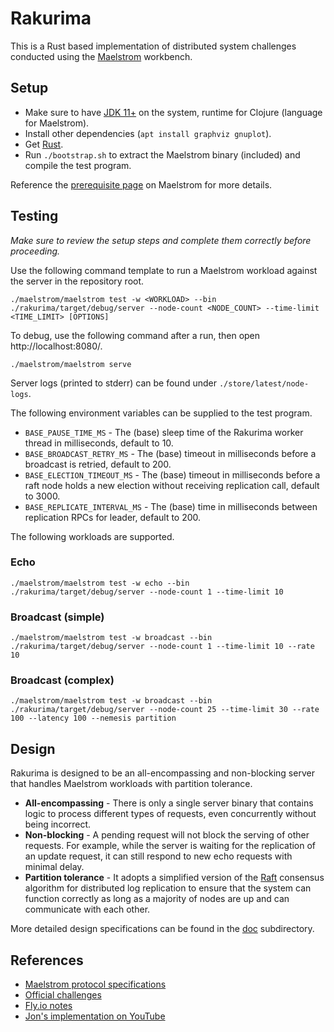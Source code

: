 # Rakurima

This is a Rust based implementation of distributed system challenges conducted using the [Maelstrom](https://github.com/jepsen-io/maelstrom/tree/main) workbench.

## Setup
* Make sure to have [JDK 11+](https://docs.aws.amazon.com/corretto/latest/corretto-17-ug/downloads-list.html) on the system, runtime for Clojure (language for Maelstrom).
* Install other dependencies (`apt install graphviz gnuplot`).
* Get [Rust](https://www.rust-lang.org/tools/install).
* Run `./bootstrap.sh` to extract the Maelstrom binary (included) and compile the test program.

Reference the [prerequisite page](https://github.com/jepsen-io/maelstrom/blob/main/doc/01-getting-ready/index.md#prerequisites) on Maelstrom for more details.

## Testing
*Make sure to review the setup steps and complete them correctly before proceeding.*

Use the following command template to run a Maelstrom workload against the server in the repository root.
```
./maelstrom/maelstrom test -w <WORKLOAD> --bin ./rakurima/target/debug/server --node-count <NODE_COUNT> --time-limit <TIME_LIMIT> [OPTIONS]
```

To debug, use the following command after a run, then open http://localhost:8080/.
```
./maelstrom/maelstrom serve
```
Server logs (printed to stderr) can be found under `./store/latest/node-logs`.

The following environment variables can be supplied to the test program.
* `BASE_PAUSE_TIME_MS` - The (base) sleep time of the Rakurima worker thread in milliseconds, default to 10.
* `BASE_BROADCAST_RETRY_MS` - The (base) timeout in milliseconds before a broadcast is retried, default to 200.
* `BASE_ELECTION_TIMEOUT_MS` - The (base) timeout in milliseconds before a raft node holds a new election without receiving replication call, default to 3000.
* `BASE_REPLICATE_INTERVAL_MS` - The (base) time in milliseconds between replication RPCs for leader, default to 200.

The following workloads are supported.

### Echo
```
./maelstrom/maelstrom test -w echo --bin ./rakurima/target/debug/server --node-count 1 --time-limit 10
```

### Broadcast (simple)
```
./maelstrom/maelstrom test -w broadcast --bin ./rakurima/target/debug/server --node-count 1 --time-limit 10 --rate 10
```

### Broadcast (complex)
```
./maelstrom/maelstrom test -w broadcast --bin ./rakurima/target/debug/server --node-count 25 --time-limit 30 --rate 100 --latency 100 --nemesis partition
```

## Design
Rakurima is designed to be an all-encompassing and non-blocking server that handles Maelstrom workloads with partition tolerance.
* **All-encompassing** - There is only a single server binary that contains logic to process different types of requests, even concurrently without being incorrect.
* **Non-blocking** - A pending request will not block the serving of other requests. For example, while the server is waiting for the replication of an update request, it can still respond to new echo requests with minimal delay.
* **Partition tolerance** - It adopts a simplified version of the [Raft](https://raft.github.io/raft.pdf) consensus algorithm for distributed log replication to ensure that the system can function correctly as long as a majority of nodes are up and can communicate with each other.

More detailed design specifications can be found in the [doc](https://github.com/Kairn/rakurima/tree/master/doc) subdirectory.

## References
* [Maelstrom protocol specifications](https://github.com/jepsen-io/maelstrom/blob/main/doc/protocol.md)
* [Official challenges](https://github.com/jepsen-io/maelstrom/tree/main/doc)
* [Fly.io notes](https://fly.io/dist-sys/1/)
* [Jon's implementation on YouTube](https://www.youtube.com/watch?v=gboGyccRVXI)
